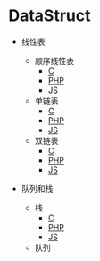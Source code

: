 # DataStruct

- 线性表
    - 顺序线性表
        - [C](Liner/Ordered/C/seqlist.c)
        - [PHP](Liner/Ordered/PHP/seqlist.php)
        - [JS](Liner/Ordered/JS/seqlist.js)
    - 单链表
        - [C](Liner/SingleList/C/singleList.c)
        - [PHP](Liner/SingleList/PHP/singleList.php)
        - [JS](Liner/SingleList/JS/singleList.js)
    - 双链表
        - [C](Liner/DoubleLinkedList/C/doubleLinkedList.c)
        - [PHP](Liner/DoubleLinkedList/PHP/doubleLinkedList.php)
        - [JS](Liner/DoubleLinkedList/JS/doubleLinkedList.js)

- 队列和栈
    - 栈
        - [C](Stack/C/stack.c)
        - [PHP](Stack/PHP/stack.php)
        - [JS](Stack/JS/stack.js)
    - 队列
